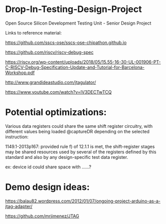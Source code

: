 # Drop-In-Testing-Design-Project
Open Source Silicon Development Testing Unit - Senior Design Project


Links to reference material:

https://github.com/sscs-ose/sscs-ose-chipathon.github.io

https://github.com/riscv/riscv-debug-spec

https://riscv.org/wp-content/uploads/2018/05/15.55-16-30-UL-001906-PT-C-RISCV-Debug-Specification-Update-and-Tutorial-for-Barcelona-Workshop.pdf

http://www.grandideastudio.com/jtagulator/

https://www.youtube.com/watch?v=lV3DECTwTCQ


# Potential optimizations:

Various data registers could share the same shift register circuitry, with different values being loaded @captureDR depending on the selected instruction:

1149.1-2013p167: provided rule f) of 12.1.1 is met, the shift-register stages may be shared resources used by several of
the registers defined by this standard and also by any design-specific test data register.

ex: device id could share space with ......?


# Demo design ideas:

https://balau82.wordpress.com/2012/01/07/ongoing-project-arduino-as-a-jtag-adapter/

https://github.com/mrjimenez/JTAG
